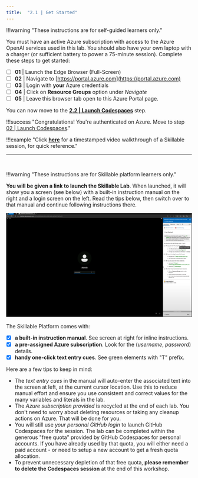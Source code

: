 ```yaml
---
title:  "2.1 | Get Started"
---
```


!!!warning "These instructions are for self-guided learners only."

You must have an active Azure subscription with access to the Azure OpenAI services used in this lab. You should also have your own laptop with a charger (or sufficient battery to power a 75-minute session). Complete these steps to get started:

 - [ ] **01** | Launch the Edge Browser (Full-Screen)
 - [ ] **02** | Navigate to [https://portal.azure.com](https://portal.azure.com)
 - [ ] **03** | Login with **your** Azure credentials
 - [ ] **04** | Click on **Resource Groups** option under _Navigate_
 - [ ] **05** | Leave this browser tab open to this Azure Portal page.

You can now move to the [**2.2 | Launch Codespaces**](./02-launch-codespaces.md) step.

!!!success "Congratulations! You're authenticated on Azure. Move to step [02 | Launch Codespaces](02-launch-codespaces.md)."

!!!example "Click [**here**](https://youtu.be/1Z4sgjXTKkU?t=94) for a timestamped video walkthrough of a Skillable session, for quick reference."

---

<br/> 


!!!warning "These instructions are for Skillable platform learners only."

**You will be given a link to launch the Skillable Lab**. When launched, it will show you a screen (see below) with a built-in instruction manual on the right and a login screen on the left. Read the tips below, then switch over to that manual and continue following instructions there.

![Login Screen](./../../img/workshop/01-get-started.png)

The Skillable Platform comes with:

- [X] **a built-in instruction manual**. See screen at right for inline instructions.
- [X] **a pre-assigned Azure subscription**. Look for the (_username_, _password_) details.
- [X] **handy one-click text entry cues**. See green elements with "T" prefix.

Here are a few tips to keep in mind:

 - The _text entry cues_ in the manual will auto-enter the associated text into the screen at left, at the current cursor location. Use this to reduce manual effort and ensure you use consistent and correct values for the many variables and literals in the lab.
 - The _Azure subscription provided_ is recycled at the end of each lab. You don't need to worry about deleting resources or taking any cleanup actions on Azure. That will be done for you.
 - You will still use _your personal GitHub login_ to launch GitHub Codespaces for the session. The lab can be completed within the generous "free quota" provided by GitHub Codespaces for personal accounts. If you have already used by that quota, you will either need a paid account - or need to setup a new account to get a fresh quota allocation.
 - To prevent unnecessary depletion of that free quota, **please remember to delete the Codespaces session** at the end of this workshop.
